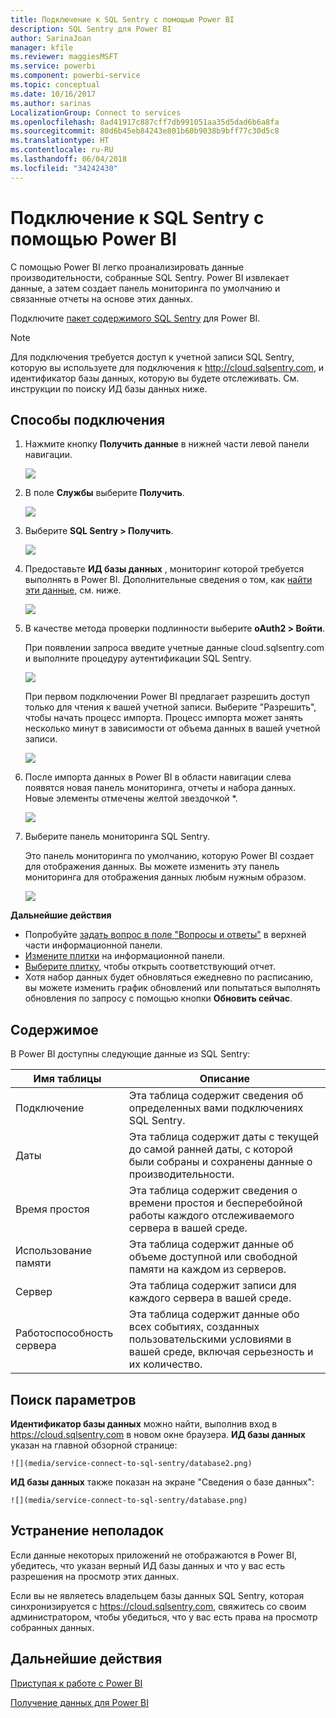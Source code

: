```yaml
---
title: Подключение к SQL Sentry с помощью Power BI
description: SQL Sentry для Power BI
author: SarinaJoan
manager: kfile
ms.reviewer: maggiesMSFT
ms.service: powerbi
ms.component: powerbi-service
ms.topic: conceptual
ms.date: 10/16/2017
ms.author: sarinas
LocalizationGroup: Connect to services
ms.openlocfilehash: 8ad41917c887cff7db991051aa35d5dad6b6a8fa
ms.sourcegitcommit: 80d6b45eb84243e801b60b9038b9bff77c30d5c8
ms.translationtype: HT
ms.contentlocale: ru-RU
ms.lasthandoff: 06/04/2018
ms.locfileid: "34242430"
---
```

# <a name="connect-to-sql-sentry-with-power-bi"></a>Подключение к SQL Sentry с помощью Power BI
С помощью Power BI легко проанализировать данные производительности, собранные SQL Sentry. Power BI извлекает данные, а затем создает панель мониторинга по умолчанию и связанные отчеты на основе этих данных.

Подключите [пакет содержимого SQL Sentry](https://app.powerbi.com/groups/me/getdata/services/sql-sentry) для Power BI.

>[!NOTE]
>Для подключения требуется доступ к учетной записи SQL Sentry, которую вы используете для подключения к http://cloud.sqlsentry.com, и идентификатор базы данных, которую вы будете отслеживать.  См. инструкции по поиску ИД базы данных ниже.

## <a name="how-to-connect"></a>Способы подключения
1. Нажмите кнопку **Получить данные** в нижней части левой панели навигации.
   
   ![](media/service-connect-to-sql-sentry/pbi_getdata.png)
2. В поле **Службы** выберите **Получить**.
   
   ![](media/service-connect-to-sql-sentry/pbi_getservices.png) 
3. Выберите **SQL Sentry \> Получить**.
   
   ![](media/service-connect-to-sql-sentry/sqlsentry.png)
4. Предоставьте **ИД базы данных** , мониторинг которой требуется выполнять в Power BI. Дополнительные сведения о том, как [найти эти данные](#FindingParams), см. ниже.
   
   ![](media/service-connect-to-sql-sentry/img2400.png)
5. В качестве метода проверки подлинности выберите **oAuth2 \> Войти**.
   
   При появлении запроса введите учетные данные cloud.sqlsentry.com и выполните процедуру аутентификации SQL Sentry.
   
   ![](media/service-connect-to-sql-sentry/img6400.png)
   
   При первом подключении Power BI предлагает разрешить доступ только для чтения к вашей учетной записи. Выберите "Разрешить", чтобы начать процесс импорта.  Процесс импорта может занять несколько минут в зависимости от объема данных в вашей учетной записи.
   
   ![](media/service-connect-to-sql-sentry/img7400.png)
6. После импорта данных в Power BI в области навигации слева появятся новая панель мониторинга, отчеты и набора данных. Новые элементы отмечены желтой звездочкой \*.
   
   ![](media/service-connect-to-sql-sentry/img8200.png)
7. Выберите панель мониторинга SQL Sentry.
   
   Это панель мониторинга по умолчанию, которую Power BI создает для отображения данных. Вы можете изменить эту панель мониторинга для отображения данных любым нужным образом.
   
   ![](media/service-connect-to-sql-sentry/img9dashboard800.png)

**Дальнейшие действия**

* Попробуйте [задать вопрос в поле "Вопросы и ответы"](power-bi-q-and-a.md) в верхней части информационной панели.
* [Измените плитки](service-dashboard-edit-tile.md) на информационной панели.
* [Выберите плитку](service-dashboard-tiles.md), чтобы открыть соответствующий отчет.
* Хотя набор данных будет обновляться ежедневно по расписанию, вы можете изменить график обновлений или попытаться выполнять обновления по запросу с помощью кнопки **Обновить сейчас**.

## <a name="whats-included"></a>Содержимое
В Power BI доступны следующие данные из SQL Sentry:

| Имя таблицы | Описание |
| --- | --- |
| Подключение |Эта таблица содержит сведения об определенных вами подключениях SQL Sentry. |
| Даты<br /> |Эта таблица содержит даты с текущей до самой ранней даты, с которой были собраны и сохранены данные о производительности. |
| Время простоя<br /> |Эта таблица содержит сведения о времени простоя и бесперебойной работы каждого отслеживаемого сервера в вашей среде. |
| Использование памяти<br /> |Эта таблица содержит данные об объеме доступной или свободной памяти на каждом из серверов.<br /> |
| Сервер<br /> |Эта таблица содержит записи для каждого сервера в вашей среде. |
| Работоспособность сервера<br /> |Эта таблица содержит данные обо всех событиях, созданных пользовательскими условиями в вашей среде, включая серьезность и их количество. |

<a name="FindingParams"></a>

## <a name="finding-parameters"></a>Поиск параметров
**Идентификатор базы данных** можно найти, выполнив вход в <https://cloud.sqlsentry.com> в новом окне браузера.  **ИД базы данных** указан на главной обзорной странице:

    ![](media/service-connect-to-sql-sentry/database2.png)

**ИД базы данных** также показан на экране "Сведения о базе данных":

    ![](media/service-connect-to-sql-sentry/database.png)


## <a name="troubleshooting"></a>Устранение неполадок
Если данные некоторых приложений не отображаются в Power BI, убедитесь, что указан верный ИД базы данных и что у вас есть разрешения на просмотр этих данных. 

Если вы не являетесь владельцем базы данных SQL Sentry, которая синхронизируется с <https://cloud.sqlsentry.com>, свяжитесь со своим администратором, чтобы убедиться, что у вас есть права на просмотр собранных данных.

## <a name="next-steps"></a>Дальнейшие действия
[Приступая к работе с Power BI](service-get-started.md)

[Получение данных для Power BI](service-get-data.md)

